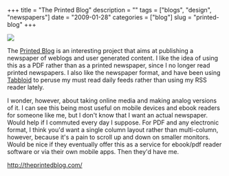 +++
title = "The Printed Blog"
description = ""
tags = ["blogs", "design", "newspapers"]
date = "2009-01-28"
categories = ["blog"]
slug = "printed-blog"
+++



  <div class="notebook-screenshot"><a href="http://theprintedblog.com/"><img src="http://media.konigi.com/bluga/wt4980628299e6b.jpg"/></a></div><p>The <a href="http://theprintedblog.com/">Printed Blog</a> is an interesting project that aims at publishing a newspaper of weblogs and user generated content. I like the idea of using this as a PDF rather than as a printed newspaper, since I no longer read printed newspapers. I also like the newspaper format, and have been using <a href="http://www.tabbloid.com/">Tabbloid</a> to peruse my must read daily feeds rather than using my RSS reader lately. </p>
<p>I wonder, however, about taking online media and making analog versions of it. I can see this being most useful on mobile devices and ebook readers for someone like me, but I don't know that I want an actual newspaper. Would help if I commuted every day I suppose. For PDF and any electronic format, I think you'd want a single column layout rather than multi-column, however, because it's a pain to scroll up and down on smaller monitors. Would be nice if they eventually offer this as a service for ebook/pdf reader software or via their own mobile apps. Then they'd have me.</p>
    
  <a href="http://theprintedblog.com/">http://theprintedblog.com/</a>
